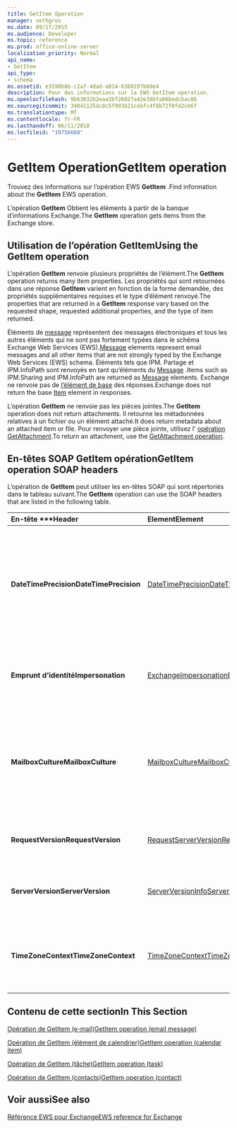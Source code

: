 ```yaml
---
title: GetItem Operation
manager: sethgros
ms.date: 09/17/2015
ms.audience: Developer
ms.topic: reference
ms.prod: office-online-server
localization_priority: Normal
api_name:
- GetItem
api_type:
- schema
ms.assetid: e3590b8b-c2a7-4dad-a014-6360197b68e4
description: Pour des informations sur la EWS GetItem operation.
ms.openlocfilehash: 9b63032b2eaa3bf26027a42e38bfa06bedcbac86
ms.sourcegitcommit: 34041125dc8c5f993b21cebfc4f8b72f0fd2cb6f
ms.translationtype: MT
ms.contentlocale: fr-FR
ms.lasthandoff: 06/11/2018
ms.locfileid: "19756660"
---
```

# <a name="getitem-operation"></a><span data-ttu-id="bf04b-103">GetItem Operation</span><span class="sxs-lookup"><span data-stu-id="bf04b-103">GetItem operation</span></span>

<span data-ttu-id="bf04b-104">Trouvez des informations sur l’opération EWS **GetItem** .</span><span class="sxs-lookup"><span data-stu-id="bf04b-104">Find information about the **GetItem** EWS operation.</span></span> 
  
<span data-ttu-id="bf04b-105">L’opération **GetItem** Obtient les éléments à partir de la banque d’informations Exchange.</span><span class="sxs-lookup"><span data-stu-id="bf04b-105">The **GetItem** operation gets items from the Exchange store.</span></span> 
  
## <a name="using-the-getitem-operation"></a><span data-ttu-id="bf04b-106">Utilisation de l’opération GetItem</span><span class="sxs-lookup"><span data-stu-id="bf04b-106">Using the GetItem operation</span></span>

<span data-ttu-id="bf04b-107">L’opération **GetItem** renvoie plusieurs propriétés de l’élément.</span><span class="sxs-lookup"><span data-stu-id="bf04b-107">The **GetItem** operation returns many item properties.</span></span> <span data-ttu-id="bf04b-108">Les propriétés qui sont retournées dans une réponse **GetItem** varient en fonction de la forme demandée, des propriétés supplémentaires requises et le type d’élément renvoyé.</span><span class="sxs-lookup"><span data-stu-id="bf04b-108">The properties that are returned in a **GetItem** response vary based on the requested shape, requested additional properties, and the type of item returned.</span></span> 
  
<span data-ttu-id="bf04b-109">Éléments de [message](message-ex15websvcsotherref.md) représentent des messages électroniques et tous les autres éléments qui ne sont pas fortement typées dans le schéma Exchange Web Services (EWS).</span><span class="sxs-lookup"><span data-stu-id="bf04b-109">[Message](message-ex15websvcsotherref.md) elements represent email messages and all other items that are not strongly typed by the Exchange Web Services (EWS) schema.</span></span> <span data-ttu-id="bf04b-110">Éléments tels que IPM. Partage et IPM.InfoPath sont renvoyés en tant qu’éléments du [Message](message-ex15websvcsotherref.md) .</span><span class="sxs-lookup"><span data-stu-id="bf04b-110">Items such as IPM.Sharing and IPM.InfoPath are returned as [Message](message-ex15websvcsotherref.md) elements.</span></span> <span data-ttu-id="bf04b-111">Exchange ne renvoie pas de [l’élément de base](item.md) des réponses.</span><span class="sxs-lookup"><span data-stu-id="bf04b-111">Exchange does not return the base [Item](item.md) element in responses.</span></span> 
  
<span data-ttu-id="bf04b-112">L’opération **GetItem** ne renvoie pas les pièces jointes.</span><span class="sxs-lookup"><span data-stu-id="bf04b-112">The **GetItem** operation does not return attachments.</span></span> <span data-ttu-id="bf04b-113">Il retourne les métadonnées relatives à un fichier ou un élément attaché.</span><span class="sxs-lookup"><span data-stu-id="bf04b-113">It does return metadata about an attached item or file.</span></span> <span data-ttu-id="bf04b-114">Pour renvoyer une pièce jointe, utilisez l' [opération GetAttachment](getattachment-operation.md).</span><span class="sxs-lookup"><span data-stu-id="bf04b-114">To return an attachment, use the [GetAttachment operation](getattachment-operation.md).</span></span>
  
## <a name="getitem-operation-soap-headers"></a><span data-ttu-id="bf04b-115">En-têtes SOAP GetItem opération</span><span class="sxs-lookup"><span data-stu-id="bf04b-115">GetItem operation SOAP headers</span></span>

<span data-ttu-id="bf04b-116">L’opération de **GetItem** peut utiliser les en-têtes SOAP qui sont répertoriés dans le tableau suivant.</span><span class="sxs-lookup"><span data-stu-id="bf04b-116">The **GetItem** operation can use the SOAP headers that are listed in the following table.</span></span> 
  
|<span data-ttu-id="bf04b-117">En-tête \*\*\*</span><span class="sxs-lookup"><span data-stu-id="bf04b-117">****Header****</span></span>|<span data-ttu-id="bf04b-118">****Element****</span><span class="sxs-lookup"><span data-stu-id="bf04b-118">****Element****</span></span>|<span data-ttu-id="bf04b-119">****Description****</span><span class="sxs-lookup"><span data-stu-id="bf04b-119">****Description****</span></span>|
|:-----|:-----|:-----|
|<span data-ttu-id="bf04b-120">**DateTimePrecision**</span><span class="sxs-lookup"><span data-stu-id="bf04b-120">**DateTimePrecision**</span></span> <br/> |[<span data-ttu-id="bf04b-121">DateTimePrecision</span><span class="sxs-lookup"><span data-stu-id="bf04b-121">DateTimePrecision</span></span>](datetimeprecision.md) <br/> |<span data-ttu-id="bf04b-122">Spécifie la résolution des valeurs de date/heure dans les réponses à partir du serveur, en secondes ou en millisecondes.</span><span class="sxs-lookup"><span data-stu-id="bf04b-122">Specifies the resolution of data/time values in responses from the server, either in seconds or in milliseconds.</span></span>  <br/> |
|<span data-ttu-id="bf04b-123">**Emprunt d’identité**</span><span class="sxs-lookup"><span data-stu-id="bf04b-123">**Impersonation**</span></span> <br/> |[<span data-ttu-id="bf04b-124">ExchangeImpersonation</span><span class="sxs-lookup"><span data-stu-id="bf04b-124">ExchangeImpersonation</span></span>](exchangeimpersonation.md) <br/> |<span data-ttu-id="bf04b-125">Identifie l’utilisateur emprunte l’identité de l’application cliente.</span><span class="sxs-lookup"><span data-stu-id="bf04b-125">Identifies the user whom the client application is impersonating.</span></span>  <br/> |
|<span data-ttu-id="bf04b-126">**MailboxCulture**</span><span class="sxs-lookup"><span data-stu-id="bf04b-126">**MailboxCulture**</span></span> <br/> |[<span data-ttu-id="bf04b-127">MailboxCulture</span><span class="sxs-lookup"><span data-stu-id="bf04b-127">MailboxCulture</span></span>](mailboxculture.md) <br/> |<span data-ttu-id="bf04b-128">Identifie la culture, comme défini dans RFC 3066, « Balises pour l’Identification des langues », à utiliser pour accéder à la boîte aux lettres.</span><span class="sxs-lookup"><span data-stu-id="bf04b-128">Identifies the culture, as defined in RFC 3066, "Tags for the Identification of Languages", to be used to access the mailbox.</span></span>  <br/> |
|<span data-ttu-id="bf04b-129">**RequestVersion**</span><span class="sxs-lookup"><span data-stu-id="bf04b-129">**RequestVersion**</span></span> <br/> |[<span data-ttu-id="bf04b-130">RequestServerVersion</span><span class="sxs-lookup"><span data-stu-id="bf04b-130">RequestServerVersion</span></span>](requestserverversion.md) <br/> |<span data-ttu-id="bf04b-131">Identifie la version du schéma pour la requête d’opération.</span><span class="sxs-lookup"><span data-stu-id="bf04b-131">Identifies the schema version for the operation request.</span></span>  <br/> |
|<span data-ttu-id="bf04b-132">**ServerVersion**</span><span class="sxs-lookup"><span data-stu-id="bf04b-132">**ServerVersion**</span></span> <br/> |[<span data-ttu-id="bf04b-133">ServerVersionInfo</span><span class="sxs-lookup"><span data-stu-id="bf04b-133">ServerVersionInfo</span></span>](serverversioninfo.md) <br/> |<span data-ttu-id="bf04b-134">Identifie la version du serveur qui a répondu à la demande.</span><span class="sxs-lookup"><span data-stu-id="bf04b-134">Identifies the version of the server that responded to the request.</span></span>  <br/> |
|<span data-ttu-id="bf04b-135">**TimeZoneContext**</span><span class="sxs-lookup"><span data-stu-id="bf04b-135">**TimeZoneContext**</span></span> <br/> |[<span data-ttu-id="bf04b-136">TimeZoneContext</span><span class="sxs-lookup"><span data-stu-id="bf04b-136">TimeZoneContext</span></span>](timezonecontext.md) <br/> |<span data-ttu-id="bf04b-137">Identifie le fuseau horaire à utiliser pour toutes les réponses à partir du serveur.</span><span class="sxs-lookup"><span data-stu-id="bf04b-137">Identifies the time zone to be used for all responses from the server.</span></span>  <br/> |
   
## <a name="in-this-section"></a><span data-ttu-id="bf04b-138">Contenu de cette section</span><span class="sxs-lookup"><span data-stu-id="bf04b-138">In This Section</span></span>

[<span data-ttu-id="bf04b-139">Opération de GetItem (e-mail)</span><span class="sxs-lookup"><span data-stu-id="bf04b-139">GetItem operation (email message)</span></span>](getitem-operation-email-message.md)
  
[<span data-ttu-id="bf04b-140">Opération de GetItem (élément de calendrier)</span><span class="sxs-lookup"><span data-stu-id="bf04b-140">GetItem operation (calendar item)</span></span>](getitem-operation-calendar-item.md)
  
[<span data-ttu-id="bf04b-141">Opération de GetItem (tâche)</span><span class="sxs-lookup"><span data-stu-id="bf04b-141">GetItem operation (task)</span></span>](getitem-operation-task.md)
  
[<span data-ttu-id="bf04b-142">Opération de GetItem (contacts)</span><span class="sxs-lookup"><span data-stu-id="bf04b-142">GetItem operation (contact)</span></span>](getitem-operation-contact.md)
  
## <a name="see-also"></a><span data-ttu-id="bf04b-143">Voir aussi</span><span class="sxs-lookup"><span data-stu-id="bf04b-143">See also</span></span>



[<span data-ttu-id="bf04b-144">Référence EWS pour Exchange</span><span class="sxs-lookup"><span data-stu-id="bf04b-144">EWS reference for Exchange</span></span>](ews-reference-for-exchange.md)

